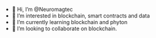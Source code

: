 - 👋 Hi, I’m @Neuromagtec
- 👀 I’m interested in blockchain, smart contracts and data
- 🌱 I’m currently learning blockchain and phyton
- 💞️ I’m looking to collaborate on blockchain.

<!---
Neuromagtec/Neuromagtec is a ✨ special ✨ repository because its `README.md` (this file) appears on your GitHub profile.
You can click the Preview link to take a look at your changes.
--->

